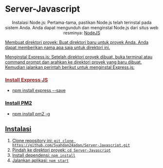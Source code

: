 # Server-Javascript

<p align="center">Instalasi Node.js: Pertama-tama, pastikan Node.js telah terinstal pada sistem Anda. Anda dapat mengunduh dan menginstal Node.js dari situs web resminya: <a href="https://nodejs.org/en/download">NodeJS </p>
<p>Membuat direktori proyek: Buat direktori baru untuk proyek Anda. Anda dapat memberikan nama apa saja untuk direktori ini.</p>
<p>Menginstal Express.js: Setelah direktori proyek dibuat, buka terminal atau command prompt dan arahkan ke direktori proyek yang baru dibuat. Kemudian jalankan perintah berikut untuk menginstal Express.js:</p>

<h3 style="color:#A52A2A;">Install Express JS</h3>
<ul>
  <li>npm install express --save</li>
</ul>

<h3>Install PM2</h3>

<ul>
  <li>npm install pm2 -g</li>
</ul>

## Instalasi

1. Clone repository ini: `git clone https://github.com/Syahdan24adan/Server-Javascript.git`
2. Pindah ke direktori proyek: `cd Server-Javascript`
3. Install dependensi: `npm install`
4. Jalankan aplikasi: `npm start`
